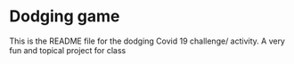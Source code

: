 # Dodging game

This is the README file for the dodging Covid 19 challenge/ activity. A very fun and topical project for class
